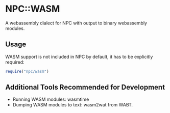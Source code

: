 # NPC::WASM

A webassembly dialect for NPC with output to binary webassembly modules.

## Usage

WASM support is not included in NPC by default, it has to be explicitly required:

```ruby
require("npc/wasm")
```

## Additional Tools Recommended for Development

- Running WASM modules: wasmtime
- Dumping WASM modules to text: wasm2wat from WABT.
